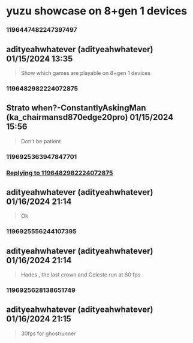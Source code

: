 # yuzu showcase on 8+gen 1 devices
### 1196447482247397497
## adityeahwhatever (adityeahwhatever) 01/15/2024 13:35 

> Show which games are playable on 8+gen 1 devices

### 1196482982224072875
## Strato when?-ConstantlyAskingMan (ka_chairmansd870edge20pro) 01/15/2024 15:56 

> Don't be patient

### 1196925363947847701
### [Replying to 1196482982224072875](#1196482982224072875)
## adityeahwhatever (adityeahwhatever) 01/16/2024 21:14 

> Ok

### 1196925556244107395
## adityeahwhatever (adityeahwhatever) 01/16/2024 21:14 

> Hades , the last crown and Celeste run at 60 fps

### 1196925628138651749
## adityeahwhatever (adityeahwhatever) 01/16/2024 21:15 

> 30fps for ghostrunner


